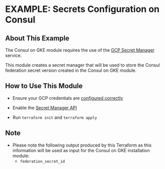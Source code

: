 # EXAMPLE: Secrets Configuration on Consul

## About This Example

The Consul on GKE module requires the use of the
[GCP Secret Manager](https://cloud.google.com/secret-manager/docs/overview) service.

This module creates a secret manager that will be used to store the Consul federation secret version created in the Consul on GKE module.

## How to Use This Module

- Ensure your GCP credentials are [configured
   correctly](https://registry.terraform.io/providers/hashicorp/google/latest/docs/guides/provider_reference#authentication)
- Enable the [Secret Manager API](https://cloud.google.com/secret-manager/docs/reference/rest)

- Run `terraform init` and `terraform apply`

## Note

- Please note the following output produced by this Terraform as this
  information will be used as input for the Consul on GKE installation module:
   - `federation_secret_id`
